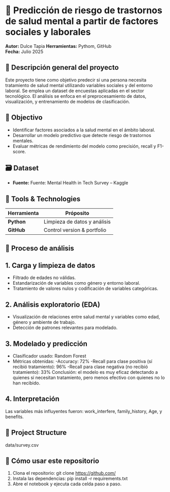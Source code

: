 # 🧠 Predicción de riesgo de trastornos de salud mental a partir de factores sociales y laborales

**Autor:** Dulce Tapia
**Herramientas:** Pythom, GitHub  
**Fecha:** Julio 2025

## 📌 Descripción general del proyecto
Este proyecto tiene como objetivo predecir si una persona necesita tratamiento de salud mental utilizando variables sociales y del entorno laboral. Se emplea un dataset de encuestas aplicadas en el sector tecnológico. El análisis se enfoca en el preprocesamiento de datos, visualización, y entrenamiento de modelos de clasificación.

## 🎯 Objectivo
- Identificar factores asociados a la salud mental en el ámbito laboral.
- Desarrollar un modelo predictivo que detecte riesgo de trastornos mentales.
- Evaluar métricas de rendimiento del modelo como precisión, recall y F1-score.

## 🗃️ Dataset
- **Fuente:** Fuente: Mental Health in Tech Survey – Kaggle

## 🔧 Tools & Technologies
|Herramienta | Próposito                    |
|------------|------------------------------|
| **Python** | Limpieza de datos y análisis |
| **GitHub** | Control version & portfolio  |

## 🧪 Proceso de análisis
## 1. Carga y limpieza de datos
- Filtrado de edades no válidas.
- Estandarización de variables como género y entorno laboral.
- Tratamiento de valores nulos y codificación de variables categóricas.
## 2. Análisis exploratorio (EDA)
- Visualización de relaciones entre salud mental y variables como edad, género y ambiente de trabajo.
- Detección de patrones relevantes para modelado.
## 3. Modelado y predicción
- Clasificador usado: Random Forest
- Métricas obtenidas:
  -Accuracy: 72%
  -Recall para clase positiva (sí recibió tratamiento): 96%
  -Recall para clase negativa (no recibió tratamiento): 33%
Conclusión: el modelo es muy eficaz detectando a quienes sí necesitan tratamiento, pero menos efectivo con quienes no lo han recibido.
## 4. Interpretación
Las variables más influyentes fueron: work_interfere, family_history, Age, y benefits. 

## 📁 Project Structure
data/survey.csv

## 🚀 Cómo usar este repositorio
1. Clona el repositorio: git clone https://github.com/
2. Instala las dependencias: pip install -r requirements.txt
3. Abre el notebook y ejecuta cada celda paso a paso.
